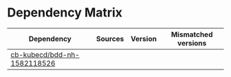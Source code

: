 # Dependency Matrix

Dependency | Sources | Version | Mismatched versions
---------- | ------- | ------- | -------------------
[cb-kubecd/bdd-nh-1582118526](https://github.com/cb-kubecd/bdd-nh-1582118526.git) |  | []() | 
